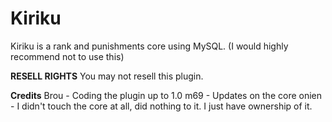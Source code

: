 # Kiriku
Kiriku is a rank and punishments core using MySQL. (I would highly recommend not to use this)

**RESELL RIGHTS**
You may not resell this plugin.

**Credits**
Brou - Coding the plugin up to 1.0
m69 - Updates on the core
onien - I didn't touch the core at all, did nothing to it. I just have ownership of it.
